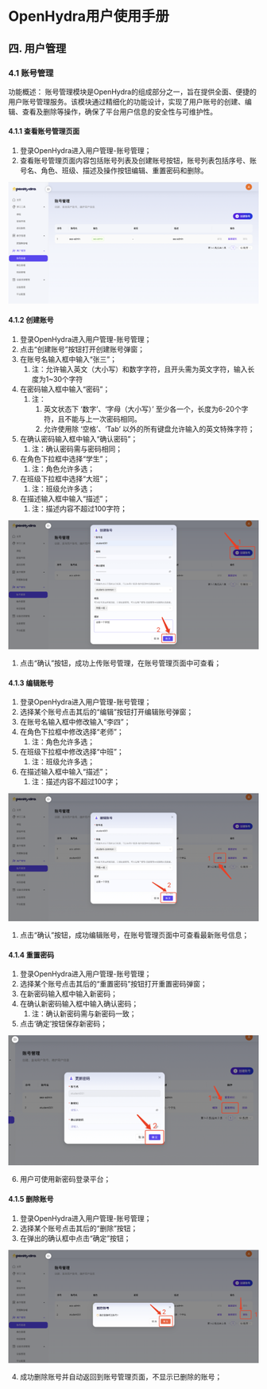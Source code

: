 # OpenHydra用户使用手册
## 四. 用户管理
### 4.1 账号管理
功能概述：
账号管理模块是OpenHydra的组成部分之一，旨在提供全面、便捷的用户账号管理服务。该模块通过精细化的功能设计，实现了用户账号的创建、编辑、查看及删除等操作，确保了平台用户信息的安全性与可维护性。

#### 4.1.1 查看账号管理页面
1. 登录OpenHydra进入用户管理-账号管理；
2. 查看账号管理页面内容包括账号列表及创建账号按钮，账号列表包括序号、账号名、角色、班级、描述及操作按钮编辑、重置密码和删除。

![查看账户管理页面](06-04user/06-04-01account/06-04-01-01accountview.png)

#### 4.1.2 创建账号
1. 登录OpenHydra进入用户管理-账号管理；
2. 点击“创建账号”按钮打开创建账号弹窗；
3. 在账号名输入框中输入“张三”；
   1. 注：允许输入英文（大小写）和数字字符，且开头需为英文字符，输入长度为1~30个字符
4. 在密码输入框中输入“密码”；
   1. 注：
      1. 英文状态下 ‘数字’、‘字母（大小写）’ 至少各一个，长度为6-20个字符，且不能与上一次密码相同。
      2. 允许使用除 ‘空格’、‘Tab’ 以外的所有键盘允许输入的英文特殊字符；
5. 在确认密码输入框中输入“确认密码”；
   1. 注：确认密码需与密码相同；
6. 在角色下拉框中选择“学生”；
   1. 注：角色允许多选；
7. 在班级下拉框中选择“大班”；
   1. 注：班级允许多选；
8. 在描述输入框中输入“描述”；
   1. 注：描述内容不超过100字符；

![创建账号](06-04user/06-04-01account/06-04-01-02createaccount.png)

1.  点击“确认”按钮，成功上传账号管理，在账号管理页面中可查看；
   
#### 4.1.3 编辑账号
1. 登录OpenHydra进入用户管理-账号管理；
2. 选择某个账号点击其后的“编辑”按钮打开编辑账号弹窗；
3. 在账号名输入框中修改输入“李四”；
4. 在角色下拉框中修改选择“老师”；
   1. 注：角色允许多选；
7. 在班级下拉框中修改选择“中班”；
   1. 注：班级允许多选；
5. 在描述输入框中输入“描述”；
   1. 注：描述内容不超过100字；

![编辑账号](06-04user/06-04-01account/06-04-01-03editaccount.png)

1.  点击“确认”按钮，成功编辑账号，在账号管理页面中可查看最新账号信息；

#### 4.1.4 重置密码
1. 登录OpenHydra进入用户管理-账号管理；
2. 选择某个账号点击其后的“重置密码”按钮打开重置密码弹窗；
3. 在新密码输入框中输入新密码；
4. 在确认新密码输入框中输入确认密码；
   1. 注：确认新密码需与新密码一致；
5. 点击‘确定’按钮保存新密码；

![重置密码](06-04user/06-04-01account/06-04-01-04resetpassword.png)

6. 用户可使用新密码登录平台；

#### 4.1.5 删除账号
1. 登录OpenHydra进入用户管理-账号管理；
2. 选择某个账号点击其后的“删除”按钮；
3. 在弹出的确认框中点击“确定”按钮；

![重置密码](06-04user/06-04-01account/06-04-01-05deleteaccount.png)

4. 成功删除账号并自动返回到账号管理页面，不显示已删除的账号；